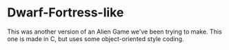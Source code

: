 # Dwarf-Fortress-like
This was another version of an Alien Game we've been trying to make. This one is made in C, but uses some object-oriented style coding.
